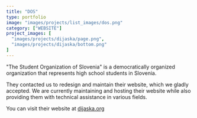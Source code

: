 ```yaml
---
title: "DOS"
type: portfolio
image: "images/projects/list_images/dos.png"
category: ["WEBSITE"]
project_images: [
  "images/projects/dijaska/page.png",
  "images/projects/dijaska/bottom.png"
]
---
```


"The Student Organization of Slovenia" is a democratically organized organization that represents high school students in Slovenia.

They contacted us to redesign and maintain their website, which we gladly accepted. We are currently maintaining and hosting their website while also providing them with technical assistance in various fields.

You can visit their website at [dijaska.org](https://dijaska.org)
